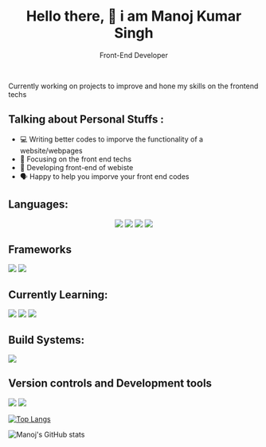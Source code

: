 <h1 align="center">Hello there, 👋 i am Manoj Kumar Singh</h1>
<p align="center">Front-End Developer</p><br>
<p>Currently working on projects to improve and hone my skills on the frontend techs</p>
<h2>Talking about Personal Stuffs : </h2>
<ul>
  <li>💻 Writing better codes to imporve the functionality of a website/webpages</li>
  <li>🎯 Focusing on the front end techs</li>
  <li>🥅 Developing front-end of webiste</li>
  <li>🗣️ Happy to help you imporve your front end codes</li>
</ul>
<h2>Languages:</h2>
<div align="center">
    <a>
      <img src="https://img.shields.io/badge/html5-%23E34F26.svg?style=for-the-badge&logo=html5&logoColor=white"/>
    </a>  
    <a>
      <img src="https://img.shields.io/badge/css3-%231572B6.svg?style=for-the-badge&logo=css3&logoColor=white"/>
    </a>
    <a>
      <img src="https://img.shields.io/badge/javascript-%23323330.svg?style=for-the-badge&logo=javascript&logoColor=%23F7DF1E"/>
    </a>
    <a>
      <img src="https://img.shields.io/badge/typescript-%23007ACC.svg?style=for-the-badge&logo=typescript&logoColor=white" />
    </a>
</div>

<h2>Frameworks</h2>

<a>
   <img src="https://img.shields.io/badge/angular-%23DD0031.svg?style=for-the-badge&logo=angular&logoColor=white" />
 </a>
 <a>
      <img src="https://img.shields.io/badge/react-%2320232a.svg?style=for-the-badge&logo=react&logoColor=%2361DAFB"/>
 </a>
 
<h2>Currently Learning:</h2>
<div>
  <a>
    <img src="https://img.shields.io/badge/jquery-%230769AD.svg?style=for-the-badge&logo=jquery&logoColor=white"/>
  </a>
    <a>
      <img src="https://img.shields.io/badge/redux-%23593d88.svg?style=for-the-badge&logo=redux&logoColor=white"/>
    </a>
    <a>
      <img src="https://img.shields.io/badge/React_Router-CA4245?style=for-the-badge&logo=react-router&logoColor=white"/>
    </a>
</div>
<h2>Build Systems:</h2>
<a>
  <img src="https://img.shields.io/badge/webpack-%238DD6F9.svg?style=for-the-badge&logo=webpack&logoColor=black"/>
</a>
<h2>Version controls and Development tools</h2>
<div>
  <a>
  <img src="https://img.shields.io/badge/github-%23121011.svg?style=for-the-badge&logo=github&logoColor=white"/>
</a>
  <a>
  <img src="https://img.shields.io/badge/Visual%20Studio%20Code-0078d7.svg?style=for-the-badge&logo=visual-studio-code&logoColor=white"/>
</a>
</div>

[![Top Langs](https://github-readme-stats.vercel.app/api/top-langs/?username=dev-mksingh&layout=donut-vertical)](https://github.com/dev-mksingh/github-readme-stats)


![Manoj's GitHub stats](https://github-readme-stats.vercel.app/api?username=dev-mksingh&show_icons=true&theme=radical)
